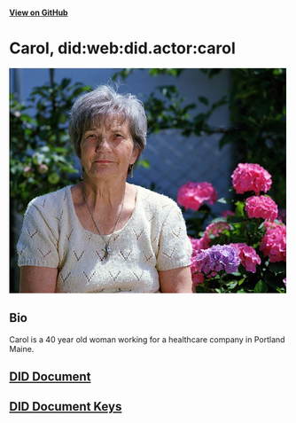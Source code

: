 #### [View on GitHub](https://github.com/transmute-industries/did.actor/bob)

# Carol, did:web:did.actor:carol

<img src="./profile.jpg" alt="profile" width="500"/>

## Bio

Carol is a 40 year old woman working for a healthcare company in Portland Maine.

## [DID Document](./did.json)

## [DID Document Keys](./did.unlocked.json)
